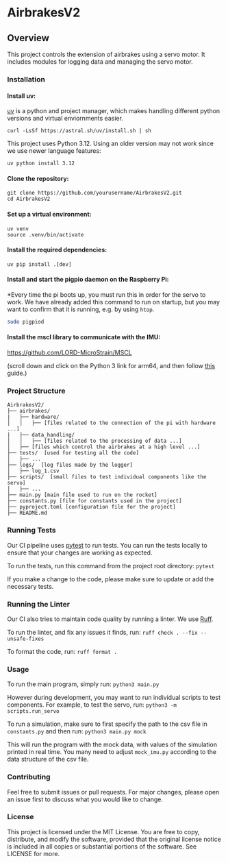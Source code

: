 # AirbrakesV2


## Overview
This project controls the extension of airbrakes using a servo motor. It includes modules for logging data and managing the servo motor.

### Installation

#### Install uv:

[uv](https://docs.astral.sh/uv/getting-started/installation/) is a python and project manager, which makes handling different python versions and virtual enviornments easier.

`curl -LsSf https://astral.sh/uv/install.sh | sh`

This project uses Python 3.12. Using an older version may not work since we use newer language features:

`uv python install 3.12`

#### Clone the repository:

```
git clone https://github.com/yourusername/AirbrakesV2.git
cd AirbrakesV2
```

#### Set up a virtual environment:

```
uv venv
source .venv/bin/activate
```

#### Install the required dependencies:

```uv pip install .[dev]```

#### Install and start the pigpio daemon on the Raspberry Pi:
*Every time the pi boots up, you must run this in order for the servo to work. We have already added this command to run on startup, but you may want to confirm that it is running, e.g. by using `htop`.

```bash
sudo pigpiod
```

#### Install the mscl library to communicate with the IMU:

https://github.com/LORD-MicroStrain/MSCL

(scroll down and click on the Python 3 link for arm64, and then follow [this](https://github.com/LORD-MicroStrain/MSCL/blob/master/HowToUseMSCL.md#python-1) guide.)

### Project Structure


```
AirbrakesV2/
├── airbrakes/
|   ├── hardware/
│   │   ├── [files related to the connection of the pi with hardware ...]
|   ├── data_handling/
│   │   ├── [files related to the processing of data ...]
│   ├── [files which control the airbrakes at a high level ...]
├── tests/  [used for testing all the code]
│   ├── ...
├── logs/  [log files made by the logger]
│   ├── log_1.csv
├── scripts/  [small files to test individual components like the servo]
│   ├── ...
├── main.py [main file used to run on the rocket]
├── constants.py [file for constants used in the project]
├── pyproject.toml [configuration file for the project]
├── README.md
```

### Running Tests
Our CI pipeline uses [pytest](https://pytest.org) to run tests. You can run the tests locally to ensure that your changes are working as expected.

To run the tests, run this command from the project root directory:
```pytest```

If you make a change to the code, please make sure to update or add the necessary tests.

### Running the Linter

Our CI also tries to maintain code quality by running a linter. We use [Ruff](https://docs.astral.sh/ruff/).

To run the linter, and fix any issues it finds, run:
```ruff check . --fix --unsafe-fixes```

To format the code, run:
```ruff format .```


### Usage
To run the main program, simply run:
```python3 main.py```

However during development, you may want to run individual scripts to test components. For example, to test the servo, run:
```python3 -m scripts.run_servo```

To run a simulation, make sure to first specify the path to the csv file in `constants.py` and then run:
```python3 main.py mock```

This will run the program with the mock data, with values of the simulation printed in real time. You many need to adjust `mock_imu.py` according to the data structure of the csv file.

### Contributing
Feel free to submit issues or pull requests. For major changes, please open an issue first to discuss what you would like to change.

### License
This project is licensed under the MIT License. You are free to copy, distribute, and modify the software, provided that the original license notice is included in all copies or substantial portions of the software. See LICENSE for more.
